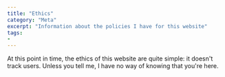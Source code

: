 ```yaml
---
title: "Ethics"
category: "Meta"
excerpt: "Information about the policies I have for this website"
tags:
- 
---
```

At this point in time, the ethics of this website are quite simple: it doesn't track users. Unless you tell me, I have no way of knowing that you're here.